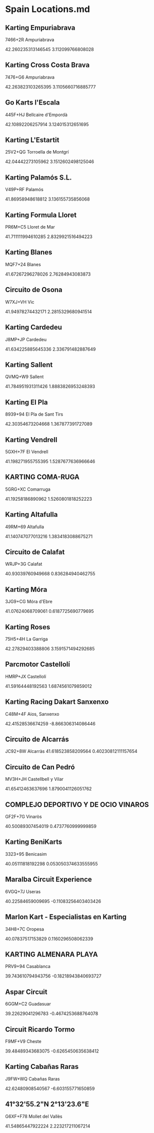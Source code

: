 # Spain Locations.md

## Karting Empuriabrava
7466+2R Ampuriabrava

42.260235313146545
3.112099766808028

## Karting Cross Costa Brava
7476+G6 Ampuriabrava

42.263823103265395
3.1105660716885777

## Go Karts l'Escala
445F+HJ Bellcaire d'Empordà

42.10892206257914
3.124015312651695

## Karting L'Estartit
25V2+QG Torroella de Montgrí

42.04442273105962
3.1512602498125046

## Karting Palamós S.L.
V49P+RF Palamós

41.86958948618812
3.136155735856068

## Karting Formula Lloret
PR6M+C5 Lloret de Mar

41.711111994610285
2.8329921516494223

## Karting Blanes
MQF7+24 Blanes

41.67267296278026
2.76284943083873

## Circuito de Osona
W7XJ+VH Vic

41.94978274432171
2.2815329680941514

## Karting Cardedeu
J8MP+JP Cardedeu

41.634225885645336
2.336791482887649

## Karting Sallent
QVMQ+W9 Sallent

41.784951931311426
1.8883826953248393

## Karting El Pla
8939+94 El Pla de Sant Tirs

42.30354673204668
1.367877391727089

## Karting Vendrell
5GXH+7F El Vendrell

41.198271955755395
1.5287677636966646

## KARTING COMA-RUGA
5GRG+XC Comarruga

41.19258186890962
1.5260801818252223

## Karting Altafulla
49RM+69 Altafulla

41.140747077013216
1.3834183088675271

## Circuito de Calafat
WRJP+3G Calafat

40.93039760949668
0.836284940462755

## Karting Móra
3JG9+CG Móra d'Ebre

41.07624068709061
0.6187725690779695

## Karting Roses
75H5+4H La Garriga

42.27829403388806
3.1591571494292685

## Parcmotor Castellolí
HMRP+JX Castellolí

41.59164448192563
1.6874561079859012

## Karting Racing Dakart Sanxenxo
C48M+4F Aios, Sanxenxo

42.41528536674259
-8.866306314086446

## Circuito de Alcarrás
JC92+8W Alcarràs
41.618523858209564
0.40230812111157654

## Circuito de Can Pedró
MV3H+JH Castellbell y Vilar

41.65412463637696
1.8790041126051762

## COMPLEJO DEPORTIVO Y DE OCIO VINAROS
GF2F+7G Vinaròs

40.50089307454019
0.4737760999999859

## Karting BeniKarts
3323+95 Benicasim

40.05111818192298
0.053050374633555955

## Maralba Circuit Experience
6VGQ+7J Useras

40.22584659009695
-0.11083256403403426

## Marlon Kart - Especialistas en Karting ️
34H8+7C Oropesa

40.07837517153829
0.1160296508062339

## KARTING ALMENARA PLAYA
PRV9+94 Casablanca

39.743610794943756
-0.18218943840693727

## Aspar Circuit
6GGM+C2 Guadasuar

39.22629041296783
-0.4674253688764078

## Circuit Ricardo Tormo
F9MF+V9 Cheste

39.48489343683075
-0.6265450635638412

## Karting Cabañas Raras
J9FW+WQ Cabañas Raras

42.62480908540567
-6.603155771650859

## 41°32'55.2"N 2°13'23.6"E
G6XF+F78 Mollet del Vallès

41.54865447922224
2.223217211067214
